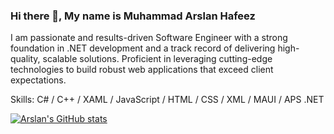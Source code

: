 ### Hi there 👋, My name is Muhammad Arslan Hafeez
I am passionate and results-driven Software Engineer with a strong foundation in .NET development and a track record of delivering high-quality, scalable solutions. Proficient in leveraging cutting-edge technologies to build robust web applications that exceed client expectations.

Skills: C# / C++ / XAML / JavaScript / HTML / CSS / XML / MAUI / APS .NET

[![Arslan's GitHub stats](https://github-readme-stats.vercel.app/api?username=m-arslan-hafeez)](https://github.com/anuraghazra/github-readme-stats)
